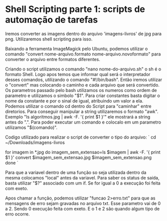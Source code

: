 <h1>Shell Scripting parte 1: scripts de automação de tarefas</h1>

Iremos converter as imagens dentro do arquivo 'imagens-livros' de jpg para png.
Utilizaremos shell scripting para isso.

Baixando a ferramenta ImageMagick pelo Ubuntu, podemos utilizar o comando "convert nome-arquivo.formato nome-arquivo.novoformato" para converter o arquivo entre formatos diferentes.

Criando o script utilizamos o comando "nano nome-do-arquivo.sh" o sh é o formato Shell.
Logo apos temos que informar qual será o interpretador desses comandos, utilizando o comando "#!/bin/bash".
Então iremos utilizar o "convert" mas colocando o caminho e cada arquivo que será convertido.
Os parametros passado pelo bash utilizamos os numeros como ordem de parametro e utilizamos o simbolo "$1".
Para criar constantes basta digitar o nome da constante e por o sinal de igual, atribuindo um valor a ela.
Podemos utilizar o comando cd dentro do Script para "caminhar" entre diretorios.
Para conseguir manipular a string utilizaremos o formato "awk". Exemplo "ls algoritmos.jpg | awk -F. '{ print $1 }'" ele mostrará a string antes do ".".
Para poder executar um comando e colocalo em um parametro utilizamos "$(comando)".

Codigo utilizado para realizar o script de converter o tipo do arquivo:
`
cd ~/Downloads/imagens-livros

for imagem in *.jpg
do
    imagem_sem_extensao=ls $imagem | awk -F. '{ print $1 }'
    convert $imagem_sem_extensao.jpg $imagem_sem_extensao.png
done
`

Para que a variavel dentro de uma função so seja utilizada dentro da mesma colocamos "local" antes da variavel.
Para saber os status de saida, basta utilizar "$?" associado com um if. Se for igual a 0 a execução foi feita com exeto.

Apos chamar a função, podemos utilizar "funcao 2>erro.txt" para que as mensagens de erro sejam gravadas no arquivo txt. Esse parametro vai de 0 a 2. Sendo 0 execução feita com exeto. E o 1 e 2 são quando algum tipo de erro ocorre.
